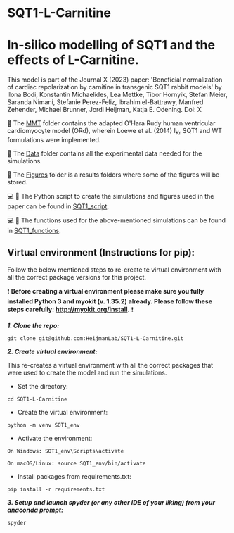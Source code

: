 # SQT1-L-Carnitine

# In-silico modelling of SQT1 and the effects of L-Carnitine.

This model is part of the Journal X (2023) paper: 'Beneficial normalization of cardiac repolarization by carnitine in transgenic SQT1 rabbit models' by Ilona Bodi, Konstantin Michaelides, Lea Mettke, Tibor Hornyik, Stefan Meier, Saranda Nimani, Stefanie Perez-Feliz, Ibrahim el-Battrawy, Manfred Zehender, Michael Brunner, Jordi Heijman, Katja E. Odening.
Doi: X

:file_folder: The [MMT](https://github.com/HeijmanLab/SQT1-L-Carnitine/tree/main/MMT) folder contains the adapted O'Hara Rudy human ventricular cardiomyocyte model (ORd), wherein Loewe et al. (2014) I<sub>Kr</sub> SQT1 and WT formulations were implemented.

:file_folder: The [Data](https://github.com/HeijmanLab/SQT1-L-Carnitine/tree/main/Data) folder contains all the experimental data needed for the simulations. 

:file_folder: The [Figures](https://github.com/HeijmanLab/SQT1-L-Carnitine/tree/main/Figures) folder is a results folders where some of the figures will be stored. 

:computer: :snake: The Python script to create the simulations and figures used in the paper can be found in [SQT1_script](https://github.com/HeijmanLab/SQT1-L-Carnitine/blob/main/SQT1_script.py).

:computer: :snake: The functions used for the above-mentioned simulations can be found in [SQT1_functions](https://github.com/HeijmanLab/SQT1-L-Carnitine/blob/main/SQT1_functions.py).


## Virtual environment (Instructions for pip):

Follow the below mentioned steps to re-create te virtual environment with all the correct package versions for this project.

:exclamation: **Before creating a virtual environment please make sure you fully installed Python 3 and myokit (v. 1.35.2) already. Please follow these steps carefully: http://myokit.org/install.** :exclamation:


***1. Clone the repo:***

`git clone git@github.com:HeijmanLab/SQT1-L-Carnitine.git`

***2. Create virtual environment:***

This re-creates a virtual environment with all the correct packages that were used to create the model and run the simulations. 

- Set the directory:

`cd SQT1-L-Carnitine`

- Create the virtual environment:

`python -m venv SQT1_env`

- Activate the environment:

`On Windows: SQT1_env\Scripts\activate`

`On macOS/Linux: source SQT1_env/bin/activate`

- Install packages from requirements.txt:

`pip install -r requirements.txt`

***3. Setup and launch spyder (or any other IDE of your liking) from your anaconda prompt:***

`spyder`

